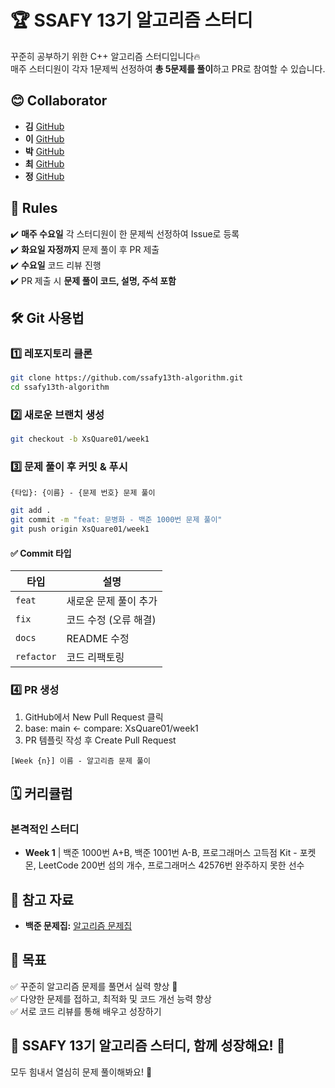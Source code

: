 # 🏆 SSAFY 13기 알고리즘 스터디

꾸준히 공부하기 위한 C++ 알고리즘 스터디입니다🔥  
매주 스터디원이 각자 1문제씩 선정하여 **총 5문제를 풀이**하고 PR로 참여할 수 있습니다.

## 😊 Collaborator  
- **김** [GitHub](https://github.com/example)  
- **이** [GitHub](https://github.com/example)  
- **박** [GitHub](https://github.com/example)  
- **최** [GitHub](https://github.com/example)  
- **정** [GitHub](https://github.com/example)  

## 📢 Rules  
✔️ **매주 수요일** 각 스터디원이 한 문제씩 선정하여 Issue로 등록  
✔️ **화요일 자정까지** 문제 풀이 후 PR 제출  
✔️ **수요일** 코드 리뷰 진행  
✔️ PR 제출 시 **문제 풀이 코드, 설명, 주석 포함**  


## 🛠 Git 사용법

### 1️⃣ 레포지토리 클론
```sh
git clone https://github.com/ssafy13th-algorithm.git
cd ssafy13th-algorithm

```

### 2️⃣ 새로운 브랜치 생성
```sh
git checkout -b XsQuare01/week1

```

### 3️⃣ 문제 풀이 후 커밋 & 푸시
`{타입}: {이름} - {문제 번호} 문제 풀이`  
```sh
git add .
git commit -m "feat: 문병화 - 백준 1000번 문제 풀이"
git push origin XsQuare01/week1
```


#### ✅ Commit 타입
| 타입     | 설명                         |
|---------|------------------------------|
| `feat`  | 새로운 문제 풀이 추가         |
| `fix`   | 코드 수정 (오류 해결)         |
| `docs`  | README 수정                  |
| `refactor` | 코드 리팩토링               |



### 4️⃣ PR 생성
1. GitHub에서 New Pull Request 클릭
2. base: main ← compare: XsQuare01/week1
3. PR 템플릿 작성 후 Create Pull Request

`[Week {n}] 이름 - 알고리즘 문제 풀이`  


## 🗓️ 커리큘럼  

### **본격적인 스터디**  
- **Week 1** | 백준 1000번 A+B, 백준 1001번 A-B, 프로그래머스 고득점 Kit - 포켓몬, LeetCode 200번 섬의 개수, 프로그래머스 42576번 완주하지 못한 선수  

## 📌 참고 자료  
- **백준 문제집:** [알고리즘 문제집](https://www.acmicpc.net/group/workbook/22979)  


## 🎯 목표  
✅ 꾸준히 알고리즘 문제를 풀면서 실력 향상 🚀  
✅ 다양한 문제를 접하고, 최적화 및 코드 개선 능력 향상  
✅ 서로 코드 리뷰를 통해 배우고 성장하기  

## 🎉 SSAFY 13기 알고리즘 스터디, 함께 성장해요! 🚀  
모두 힘내서 열심히 문제 풀이해봐요! 💪  
